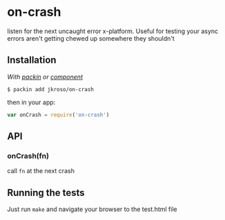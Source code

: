 
# on-crash

  listen for the next uncaught error x-platform. Useful for testing your async errors aren't getting chewed up somewhere they shouldn't

## Installation

_With [packin](//github.com/jkroso/packin) or [component](//github.com/component/component)_

	$ packin add jkroso/on-crash

then in your app:

```js
var onCrash = require('on-crash')
```

## API

### onCrash(fn)

 call `fn` at the next crash

## Running the tests

Just run `make` and navigate your browser to the test.html file
